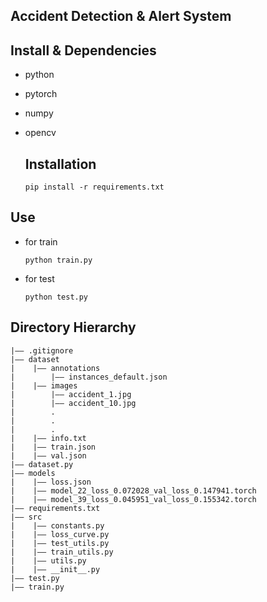 ## Accident Detection & Alert System

## Install & Dependencies
- python
- pytorch
- numpy
- opencv

  ## Installation

  ```
  pip install -r requirements.txt
  ```

## Use
- for train
  ```
  python train.py
  ```
- for test
  ```
  python test.py
  ```


## Directory Hierarchy
```
|—— .gitignore
|—— dataset
|    |—— annotations
|        |—— instances_default.json
|    |—— images
|        |—— accident_1.jpg
|        |—— accident_10.jpg
|        .
|        .
|        .
|    |—— info.txt
|    |—— train.json
|    |—— val.json
|—— dataset.py
|—— models
|    |—— loss.json
|    |—— model_22_loss_0.072028_val_loss_0.147941.torch
|    |—— model_39_loss_0.045951_val_loss_0.155342.torch
|—— requirements.txt
|—— src
|    |—— constants.py
|    |—— loss_curve.py
|    |—— test_utils.py
|    |—— train_utils.py
|    |—— utils.py
|    |—— __init__.py
|—— test.py
|—— train.py
```
